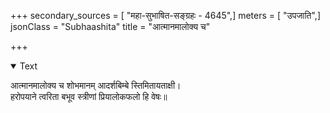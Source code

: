 +++
secondary_sources = [ "महा-सुभाषित-सङ्ग्रहः - 4645",]
meters = [ "उपजाति",]
jsonClass = "Subhaashita"
title = "आत्मानमालोक्य च"

+++

<details open><summary>Text</summary>

आत्मानमालोक्य च शोभमानम् आदर्शबिम्बे स्तिमितायताक्षी।  
हरोपयाने त्वरिता बभूव स्त्रीणां प्रियालोकफलो हि वेषः॥
</details>
